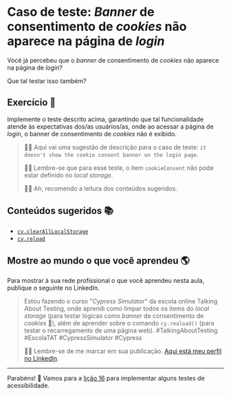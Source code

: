 # Caso de teste: _Banner_ de consentimento de _cookies_ não aparece na página de _login_

Você já percebeu que o _banner_ de consentimento de _cookies_ não aparece na página de _login_?

Que tal testar isso também?

## Exercício 🎯

Implemente o teste descrito acima, garantindo que tal funcionalidade atende às expectativas dos/as usuários/as, onde ao acessar a página de _login_, o banner de consentimento de _cookies_ não é exibido.

> 🧑‍🏫 Aqui vai uma sugestão de descrição para o caso de teste: `it doesn't show the cookie consent banner on the login page`.
>
> 🧑‍🏫 Lembre-se que para esse teste, o item `cookieConsent` não pode estar definido no _local storage_.
>
> 🧑‍🏫 Ah, recomendo a leitura dos conteúdos sugeridos.

## Conteúdos sugeridos 📚

- [`cy.clearAllLocalStorage`](https://docs.cypress.io/api/commands/clearalllocalstorage)
- [`cy.reload`](https://docs.cypress.io/api/commands/reload)

## Mostre ao mundo o que você aprendeu 🌎

Para mostrar à sua rede profissional o que você aprendeu nesta aula, publique o seguinte no LinkedIn.

> Estou fazendo o curso "_Cypress Simulator_" da escola online Talking About Testing, onde aprendi como limpar todos os items do _local storage_ (para testar lógicas como _banner_ de consentimento de _cookies_ 🍪), além de aprender sobre o comando `cy.reaload()` (para testar o recarregamento de uma página web). #TalkingAboutTesting #EscolaTAT #CypressSimulator #Cypress
>
> 👨‍🏫 Lembre-se de me marcar em sua publicação. [Aqui está meu perfil no LinkedIn](https://www.linkedin.com/in/walmyr-lima-e-silva-filho).

___

Parabéns! 🎉 Vamos para a [lição 16](./16.md) para implementar alguns testes de acessibilidade.
